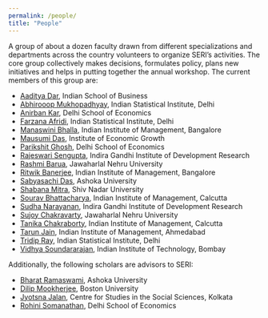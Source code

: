 ```yaml
---
permalink: /people/
title: "People"
---
```


A group of about a dozen faculty drawn from different specializations and departments across the country volunteers to organize SERI’s activities. The core group collectively makes decisions, formulates policy, plans new initiatives and helps in putting together the annual workshop. The current members of this group are:

* [Aaditya Dar](https://aadityadar.com/), Indian School of Business  
* [Abhirooop Mukhopadhyay](https://www.isical.ac.in/abhiroop-mukhopadhyay), Indian Statistical Institute, Delhi  
* [Anirban Kar](http://econdse.org/anirban/), Delhi School of Economics  
* [Farzana Afridi](https://www.isid.ac.in/~fafridi/), Indian Statistical Institute, Delhi  
* [Manaswini Bhalla](http://manaswinibhalla.weebly.com/), Indian Institute of Management, Bangalore  
* [Mausumi Das](http://iegindia.in/staffmembers/faculty/detail/3801/3), Institute of Economic Growth  
* [Parikshit Ghosh](http://econdse.org/parikshit/), Delhi School of Economics  
* [Rajeswari Sengupta](http://www.igidr.ac.in/staff/sengupta-rajeswari/), Indira Gandhi Institute of Development Research  
* [Rashmi Barua](https://sites.google.com/site/rbaruabhowmik/), Jawaharlal Nehru University  
* [Ritwik Banerjee](https://www.iimb.ac.in/index.php/user/53/ritwik-banerjee), Indian Institute of Management, Bangalore  
* [Sabyasachi Das](http://dassabyasachi.wordpress.com/), Ashoka University  
* [Shabana Mitra](https://economics.snu.edu.in/people/faculty/shabana-mitra), Shiv Nadar University  
* [Sourav Bhattacharya](https://www.sites.google.com/site/souravgati/), Indian Institute of Management, Calcutta  
* [Sudha Narayanan](http://www.igidr.ac.in/index.php?option=com_content&view=article&id=210:sudhanarayanan&catid=13), Indira Gandhi Institute of Development Research  
* [Sujoy Chakravarty](http://www.jnu.ac.in/FacultyStaff/ShowProfile.asp?SendUserName=sujoy), Jawaharlal Nehru University  
* [Tanika Chakraborty](https://www.iimcal.ac.in/users/tanika), Indian Institute of Management, Calcutta  
* [Tarun Jain](http://www.isb.edu/faculty/tarunjain/), Indian Institute of Management, Ahmedabad  
* [Tridip Ray](http://www.isid.ac.in/~tridip/), Indian Statistical Institute, Delhi  
* [Vidhya Soundararajan](https://www.hss.iitb.ac.in/en/faculty-profile/vidhya-soundararajan), Indian Institute of Technology, Bombay  


Additionally, the following scholars are advisors to SERI:

* [Bharat Ramaswami](https://www.ashoka.edu.in/welcome/faculty#!/bharat-ramaswami-73), Ashoka University  
* [Dilip Mookherjee](http://people.bu.edu/dilipm/), Boston University  
* [Jyotsna Jalan](http://cssscal.org/jyotsna_jalan_contact.html), Centre for Studies in the Social Sciences, Kolkata  
* [Rohini Somanathan](http://econdse.org/rohini/), Delhi School of Economics  